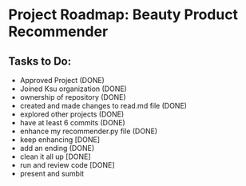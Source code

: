 # Project Roadmap: Beauty Product Recommender
## Tasks to Do:
- Approved Project (DONE)
- Joined Ksu organization (DONE)
- ownership of repository (DONE)
- created and made changes to read.md file (DONE)
- explored other projects (DONE)
- have at least 6 commits (DONE)
- enhance my recommender.py file (DONE)
- keep enhancing [DONE]
- add an ending (DONE)
- clean  it all up [DONE]
- run and review code [DONE]
- present and sumbit